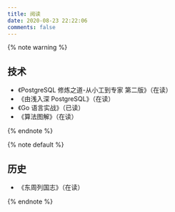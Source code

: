 ```yaml
---
title: 阅读
date: 2020-08-23 22:22:06
comments: false
---
```


<div class="custom-black"></div>

{% note warning %}

## 技术

* 《PostgreSQL 修炼之道-从小工到专家 第二版》（在读）
* 《由浅入深 PostgreSQL》（在读）
* 《Go 语言实战》（已读）
* 《算法图解》（在读）

{% endnote %}

{% note default %}

## 历史

<!-- * [《资治通鉴》](http://www.guoxue.com/shibu/zztj/zztjml.htm) -->

* 《东周列国志》（在读）

{% endnote %}
